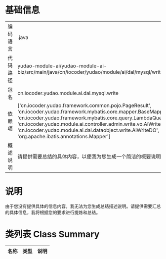 # 基础信息

|      |      |
|------|------|
| 编码语言 | .java |
| 代码路径 | yudao-module-ai/yudao-module-ai-biz/src/main/java/cn/iocoder/yudao/module/ai/dal/mysql/write/AiWriteMapper.java |
| 包名 | cn.iocoder.yudao.module.ai.dal.mysql.write |
| 依赖项 | ['cn.iocoder.yudao.framework.common.pojo.PageResult', 'cn.iocoder.yudao.framework.mybatis.core.mapper.BaseMapperX', 'cn.iocoder.yudao.framework.mybatis.core.query.LambdaQueryWrapperX', 'cn.iocoder.yudao.module.ai.controller.admin.write.vo.AiWritePageReqVO', 'cn.iocoder.yudao.module.ai.dal.dataobject.write.AiWriteDO', 'org.apache.ibatis.annotations.Mapper'] |
| 概述说明 | 请提供需要总结的具体内容，以便我为您生成一个简洁的概要说明。 |

# 说明

由于您没有提供具体的信息内容，我无法为您生成总结描述说明。请提供需要汇总的具体信息，我将根据您的要求进行提炼和总结。

# 类列表 Class Summary

| 名称   | 类型  | 说明 |
|-------|------|-------------|




